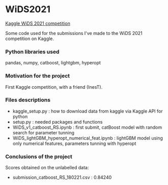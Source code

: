 # WiDS2021

<a href="https://www.kaggle.com/c/widsdatathon2021"> Kaggle WiDS 2021 competition</a> 

Some code used for the submissions I've made to the WiDS 2021 competition on Kaggle.

### Python libraries used
pandas, numpy, catboost, lightgbm, hyperopt

### Motivation for the project
First Kaggle competition, with a friend (InesT).

### Files descriptions
- kaggle_setup.py : how to download data from kaggle via Kaggle API for python
- setup.py : needed packages and functions
- WiDS_v1_catboost_RS.ipynb : first submit, catBoost model with random search for parameter tunning
- WiDS_lightGBM_hyperopt_numerical_feat.ipynb : lightGBM model using only numerical features, parameters tunning with hyperopt 

### Conclusions of the project

Scores obtained on the unlabelled data:
- submission_catboost_RS_180221.csv : 0.84240
